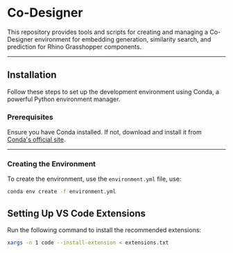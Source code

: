 
# Co-Designer

This repository provides tools and scripts for creating and managing a Co-Designer environment for embedding generation, similarity search, and prediction for Rhino Grasshopper components. 

---

## Installation

Follow these steps to set up the development environment using Conda, a powerful Python environment manager.

### Prerequisites

Ensure you have Conda installed. If not, download and install it from [Conda's official site](https://docs.conda.io/en/latest/miniconda.html).

---

### Creating the Environment

To create the environment, use the `environment.yml` file, use:

```bash
conda env create -f environment.yml
```

## Setting Up VS Code Extensions

Run the following command to install the recommended extensions:
```bash
xargs -n 1 code --install-extension < extensions.txt
```